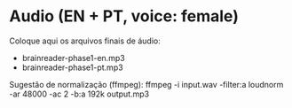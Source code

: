 ﻿# Audio (EN + PT, voice: female)
Coloque aqui os arquivos finais de áudio:
- brainreader-phase1-en.mp3
- brainreader-phase1-pt.mp3

Sugestão de normalização (ffmpeg):
ffmpeg -i input.wav -filter:a loudnorm -ar 48000 -ac 2 -b:a 192k output.mp3
